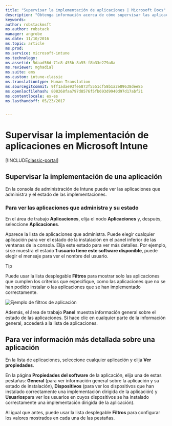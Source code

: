 ```yaml
---
title: "Supervisar la implementación de aplicaciones | Microsoft Docs"
description: "Obtenga información acerca de cómo supervisar las aplicaciones implementadas con Intune."
keywords: 
author: robstackmsft
ms.author: robstack
manager: angrobe
ms.date: 11/10/2016
ms.topic: article
ms.prod: 
ms.service: microsoft-intune
ms.technology: 
ms.assetid: 5daad56d-71c8-455b-8a55-f8b33e279a8a
ms.reviewer: mghadial
ms.suite: ems
ms.custom: intune-classic
ms.translationtype: Human Translation
ms.sourcegitcommit: 9ff1adae93fe6873f5551cf58b1a2e89638dee85
ms.openlocfilehash: 808268faa797d8576f5fb693d9940d97d17abf21
ms.contentlocale: es-es
ms.lasthandoff: 05/23/2017


---
```



# <a name="monitor-app-deployments-in-microsoft-intune"></a>Supervisar la implementación de aplicaciones en Microsoft Intune

[!INCLUDE[classic-portal](../includes/classic-portal.md)]

## <a name="monitor-an-app-deployment"></a>Supervisar la implementación de una aplicación
En la consola de administración de Intune puede ver las aplicaciones que administra y el estado de las implementaciones. <!---App status is displayed in real-time. You don't have to wait for the device to check-in before you can see this.--->

### <a name="to-view-apps-that-you-manage-and-their-status"></a>Para ver las aplicaciones que administra y su estado
En el área de trabajo **Aplicaciones**, elija el nodo **Aplicaciones** y, después, seleccione **Aplicaciones**.

Aparece la lista de aplicaciones que administra. Puede elegir cualquier aplicación para ver el estado de la instalación en el panel inferior de las ventanas de la consola. Elija este estado para ver más detalles. Por ejemplo, si se muestra el estado **1 usuario tiene este software disponible**, puede elegir el mensaje para ver el nombre del usuario.

> [!TIP]
> Puede usar la lista desplegable **Filtros** para mostrar solo las aplicaciones que cumplen los criterios que especifique, como las aplicaciones que no se han podido instalar o las aplicaciones que se han implementado correctamente.
>
> ![Ejemplo de filtros de aplicación](./media/app-filters.png)

Además, el área de trabajo **Panel** muestra información general sobre el estado de las aplicaciones. Si hace clic en cualquier parte de la información general, accederá a la lista de aplicaciones.

## <a name="to-view-more-detailed-information-about-an-app"></a>Para ver información más detallada sobre una aplicación
En la lista de aplicaciones, seleccione cualquier aplicación y elija **Ver propiedades**.

En la página **Propiedades del software** de la aplicación, elija una de estas pestañas: **General** (para ver información general sobre la aplicación y su estado de instalación), **Dispositivos** (para ver los dispositivos que han instalado correctamente una implementación dirigida de la aplicación) y **Usuarios**para ver los usuarios en cuyos dispositivos se ha instalado correctamente una implementación dirigida de la aplicación).

Al igual que antes, puede usar la lista desplegable **Filtros** para configurar los valores mostrados en cada una de las pestañas.

